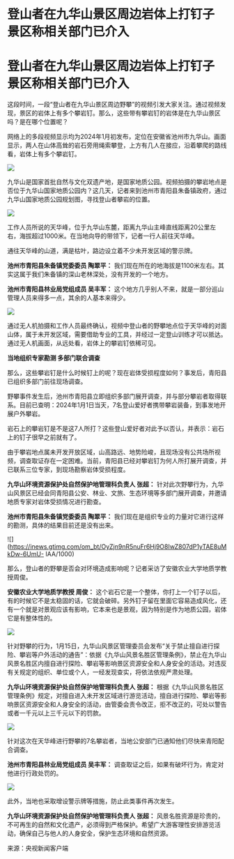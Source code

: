 # 登山者在九华山景区周边岩体上打钉子 景区称相关部门已介入

# 登山者在九华山景区周边岩体上打钉子 景区称相关部门已介入

这段时间，一段“登山者在九华山景区周边野攀”的视频引发大家关注。通过视频发现，景区的岩体上有多个攀岩钉。那么，这些带有攀岩钉的岩体是在九华山景区吗？是在哪个位置呢？

网络上的多段视频显示均为2024年1月初发布，定位在安徽省池州市九华山。画面显示，两人在山体高耸的岩石旁用绳索攀登，上方有几人在接应，沿着攀爬的路线看，岩体上有多个攀岩钉。

![](https://inews.gtimg.com/om_bt/OVZP7vHsImR0LyC_e2U_0zSsWQEgW6X7GjTaxtFVfj3uwAA/1000)

九华山是国家首批自然与文化双遗产地，是国家地质公园。视频拍摄的攀岩地点是否位于九华山国家地质公园内？这几天，记者来到池州市青阳县朱备镇政府，通过九华山国家地质公园规划图，寻找登山者攀岩的位置。

![](https://inews.gtimg.com/om_bt/OjLMtGQdU0BpTN5y1Hqfm8FPcJEteEj0gRhuLBTxApclEAA/1000)

工作人员所说的天华峰，位于九华山东麓，距离九华山主峰直线距离20公里左右，海拔超过1000米。在当地向导的带领下，记者一行人前往天华峰。

通往天华峰的山道，满是枯叶，路边设立着不少未开发区域的警示牌。

**池州市青阳县朱备镇党委委员 陶翠平：** 我们现在所在的地海拔是1100米左右。其实这属于我们朱备镇的深山老林深处，没有开发的一个地方。

**池州市青阳县林业局党组成员 吴丰军：** 这个地方几乎别人不来，就是一部分巡山管理人员来得多一点，其余的人基本来得少。

![](https://inews.gtimg.com/om_bt/O7Qyp38uBLYrPIMNupzVALg190oXyRjRdlrxxxidPe4rsAA/1000)

通过无人机拍摄和工作人员最终确认，视频中登山者的野攀地点位于天华峰的对面山体，属于未开发区域，需要借助专业的工具，并经过一定登山训练才可以抵达。通过无人机画面，从远处看，岩体上的攀岩钉依稀可见。

**当地组织专家勘测 多部门联合调查**

那么，这些攀岩钉是什么时候钉上的呢？现在岩体受损程度如何？事发后，青阳县已组织多部门前往现场调查。

野攀事件发生后，池州市青阳县立即组织多部门展开调查，并与部分攀岩者取得联系。目前已查明：2024年1月1日当天，7名登山爱好者携带攀岩装备，到事发地开展户外攀岩。

岩石上的攀岩钉是不是这7人所打？这些登山爱好者对此予以否认，并表示：岩石上的钉子很早之前就有了。

由于攀岩地点属未开发开放区域，山高路远、地势险峻，且现场没有公共场所视频，调查取证存在一定困难。当前，青阳县已经对攀岩钉为何人所打展开调查，并已联系三位专家，到现场勘察岩体受损程度。

**九华山环境资源保护处自然保护地管理科负责人 张超：**
针对此次野攀行为，九华山风景区已经会同青阳县公安、林业、文旅、生态环境等多部门展开调查，并邀请地质专家对岩体受损情况进行勘查。

**池州市青阳县朱备镇党委委员 陶翠平：** 我们现在是组织专业的力量对它进行这样的勘测，具体的结果目前还是没有出来。

![](https://inews.gtimg.com/om_bt/OyZjn9nR5nuFr6Hj9O8IwZ807dP1yTAE8uMkDw-6UmU-
IAA/1000)

那么，登山者的野攀是否会对环境造成影响呢？记者采访了安徽农业大学地质学教授周俊。

**安徽农业大学地质学教授 周俊：**
这个岩石它是一个整体，你打上一个钉子以后，有的时候它不是太稳固的话，它就会破碎。另外钉子留在里面它容易造成风化，还有一个就是对景观应该有影响，它本来也是景观，因为特别是作为地质公园，岩体它是有整体性的。

![](https://inews.gtimg.com/om_bt/OzYKNYey0F5saAoW3qKe0P_3p8TwUld53ZpIRaqQXn5skAA/1000)

针对野攀的行为，1月15日，九华山风景区管理委员会发布“关于禁止擅自进行探险、攀岩等户外活动的通告”：依据《九华山风景名胜区管理条例》，禁止在九华山风景名胜区内擅自进行探险、攀岩等影响景区资源安全和人身安全的活动。对违反有关规定的组织、单位或个人，一经发现查实，将依法依规严肃处理。

**九华山环境资源保护处自然保护地管理科负责人 张超：**
根据《九华山风景名胜区管理条例》规定，对擅自进入未开发区域进行游览活动，擅自进行探险、攀岩等影响景区资源安全和人身安全的活动，由管委会责令改正，拒不改正的，可处以警告或者一千元以上三千元以下的罚款。

![](https://inews.gtimg.com/om_bt/OezNyAiZMVl9iGZ7PWwV1cAi9631dYntKAskHu6V04aIYAA/1000)

针对这次在天华峰进行野攀的7名攀岩者，当地公安部门已通知他们尽快来青阳配合调查。

**池州市青阳县林业局党组成员 吴丰军：** 调查取证之后，如果有破坏行为，肯定对他进行行政处罚的。

![](https://inews.gtimg.com/om_bt/OG8dYS0SDE5rdD3LcoN48iCdufDdcF81Br4DqoXKi3ifkAA/1000)

此外，当地也采取增设警示牌等措施，防止此类事件再次发生。

**九华山环境资源保护处自然保护地管理科负责人 张超：**
风景名胜资源是珍贵的，不可再生的自然和文化遗产，必须得到严格保护。希望广大游客理性安排游览活动，确保自己与他人的人身安全，保护生态环境和自然资源。

来源：央视新闻客户端

